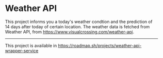 # Weather API
This project informs you a today's weather condtion and the prediction of 14 days after today of certain location. The weather data is fetched from Weather API, from https://www.visualcrossing.com/weather-api.

---
This project is available in https://roadmap.sh/projects/weather-api-wrapper-service
